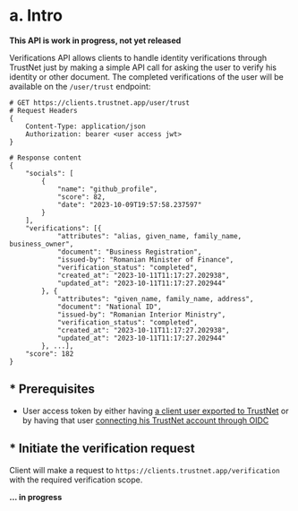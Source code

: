 # a. Intro

**This API is work in progress, not yet released**

Verifications API allows clients to handle identity verifications through TrustNet just by making a simple API call for
asking the user to verify his identity or other document. The completed verifications of the user will be available on
the `/user/trust` endpoint:

```
# GET https://clients.trustnet.app/user/trust
# Request Headers
{
    Content-Type: application/json
    Authorization: bearer <user access jwt>
}

# Response content
{
	"socials": [
		{
			"name": "github_profile",
			"score": 82,
			"date": "2023-10-09T19:57:58.237597"
		}
	],
	"verifications": [{
			"attributes": "alias, given_name, family_name, business_owner",
			"document": "Business Registration",
			"issued-by": "Romanian Minister of Finance",
			"verification_status": "completed",
			"created_at": "2023-10-11T11:17:27.202938",
			"updated_at": "2023-10-11T11:17:27.202944"
		}, {
			"attributes": "given_name, family_name, address",
			"document": "National ID",
			"issued-by": "Romanian Interior Ministry",
			"verification_status": "completed",
			"created_at": "2023-10-11T11:17:27.202938",
			"updated_at": "2023-10-11T11:17:27.202944"
		}, ...],
	"score": 182
}
```

##     * Prerequisites

* User access token by either
  having [a client user exported to TrustNet](/5_syncing_client_users) or by having that user [connecting his TrustNet
  account through OIDC](/4-using-oidc)

##     * Initiate the verification request

Client will make a request to `https://clients.trustnet.app/verification` with the required verification scope.

**... in progress**

